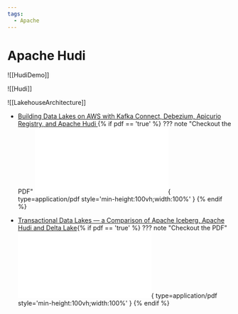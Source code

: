 ```yaml
---
tags:
  - Apache
---
```


# Apache Hudi

![[HudiDemo]]

![[Hudi]]

![[LakehouseArchitecture]]

* [Building Data Lakes on AWS with Kafka Connect, Debezium, Apicurio Registry, and Apache Hudi
](https://medium.com/itnext/building-data-lakes-on-aws-with-kafka-connect-debezium-apicurio-registry-and-apache-hudi-b4da0268dce)
{% if pdf == 'true' %}
??? note "Checkout the PDF"
      ![PDF](pdf/building-data-lakes-on-aws-with-kafka-connect-debezium-apicurio-registry-and-apache-hudi-b4da0268dce.pdf){ type=application/pdf style='min-height:100vh;width:100%' }
 {% endif %}
 
* [Transactional Data Lakes — a Comparison of Apache Iceberg, Apache Hudi and Delta Lake](https://medium.com/geekculture/transactional-data-lakes-a-comparison-of-apache-iceberg-apache-hudi-and-delta-lake-9d7e58fd229b){% if pdf == 'true' %}
??? note "Checkout the PDF"
      ![PDF](pdf/transactional-data-lakes-a-comparison-of-apache-iceberg-apache-hudi-and-delta-lake-9d7e58fd229b.pdf){ type=application/pdf style='min-height:100vh;width:100%' }
 {% endif %}
